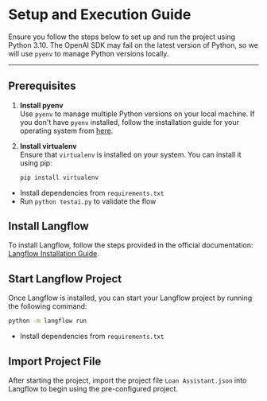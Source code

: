 # Setup and Execution Guide

Ensure you follow the steps below to set up and run the project using Python 3.10. The OpenAI SDK may fail on the latest version of Python, so we will use `pyenv` to manage Python versions locally.

---

## Prerequisites

1. **Install pyenv**  
   Use `pyenv` to manage multiple Python versions on your local machine. If you don't have `pyenv` installed, follow the installation guide for your operating system from [here](https://github.com/pyenv/pyenv).

2. **Install virtualenv**  
   Ensure that `virtualenv` is installed on your system. You can install it using pip:
   ```bash
   pip install virtualenv
- Install dependencies from `requirements.txt`
- Run `python testai.py` to validate the flow


## Install Langflow

To install Langflow, follow the steps provided in the official documentation: [Langflow Installation Guide](https://docs.langflow.org/get-started-installation).

## Start Langflow Project

Once Langflow is installed, you can start your Langflow project by running the following command:

   ```bash
   python -m langflow run
   ```
- Install dependencies from `requirements.txt`

## Import Project File

After starting the project, import the project file `Loan Assistant.json` into Langflow to begin using the pre-configured project.
